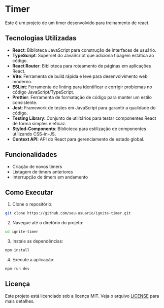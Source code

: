 # Timer

Este é um projeto de um timer desenvolvido para treinamento de react.

## Tecnologias Utilizadas

- **React**: Biblioteca JavaScript para construção de interfaces de usuário.
- **TypeScript**: Superset do JavaScript que adiciona tipagem estática ao código.
- **React Router**: Biblioteca para roteamento de páginas em aplicações React.
- **Vite**: Ferramenta de build rápida e leve para desenvolvimento web moderno.
- **ESLint**: Ferramenta de linting para identificar e corrigir problemas no código JavaScript/TypeScript.
- **Prettier**: Ferramenta de formatação de código para manter um estilo consistente.
- **Jest**: Framework de testes em JavaScript para garantir a qualidade do código.
- **Testing Library**: Conjunto de utilitários para testar componentes React de forma simples e eficaz.
- **Styled-Components**: Biblioteca para estilização de componentes utilizando CSS-in-JS.
- **Context API**: API do React para gerenciamento de estado global.

## Funcionalidades

- Criação de novos timers
- Listagem de timers anteriores
- Interrupção de timers em andamento

## Como Executar

1. Clone o repositório:
  ```bash
  git clone https://github.com/seu-usuario/ignite-timer.git
  ```
2. Navegue até o diretório do projeto:
  ```bash
  cd ignite-timer
  ```
3. Instale as dependências:
  ```bash
  npm install
  ```
4. Execute a aplicação:
  ```bash
  npm run dev
  ```

## Licença

Este projeto está licenciado sob a licença MIT. Veja o arquivo [LICENSE](./LICENSE) para mais detalhes.
